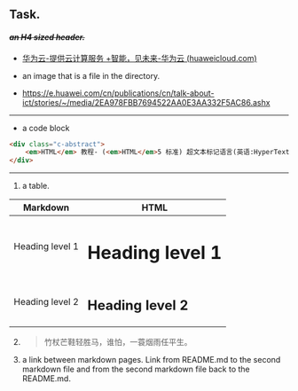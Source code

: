 ## Task.

#### ~~*an H4 sized header.*~~

- [华为云-提供云计算服务 +智能，见未来-华为云 (huaweicloud.com)](https://www.huaweicloud.com/)

- an image that is a file in the directory.

- https://e.huawei.com/cn/publications/cn/talk-about-ict/stories/~/media/2EA978FBB7694522AA0E3AA332F5AC86.ashx

------

- a code block

```html
<div class="c-abstract">
    <em>HTML</em> 教程- (<em>HTML</em>5 标准) 超文本标记语言(英语:HyperText Markup Language,简称:<em>HTML</em>)是一种用于创建网页的标准标记语言。 您可以使用 <em>HTML</em> 来建立自己的 WEB 站点,<em>HTML</em> 运行...
</div>
```

------

1. a table.

| Markdown        | HTML                     |
| --------------- | ------------------------ |
| Heading level 1 | <h1>Heading level 1</h1> |
| Heading level 2 | <h2>Heading level 2</h2> |

2. > 竹杖芒鞋轻胜马，谁怕，一蓑烟雨任平生。

3. a link between markdown pages. Link from README.md to the second markdown file and from the second markdown file back to the README.md.

